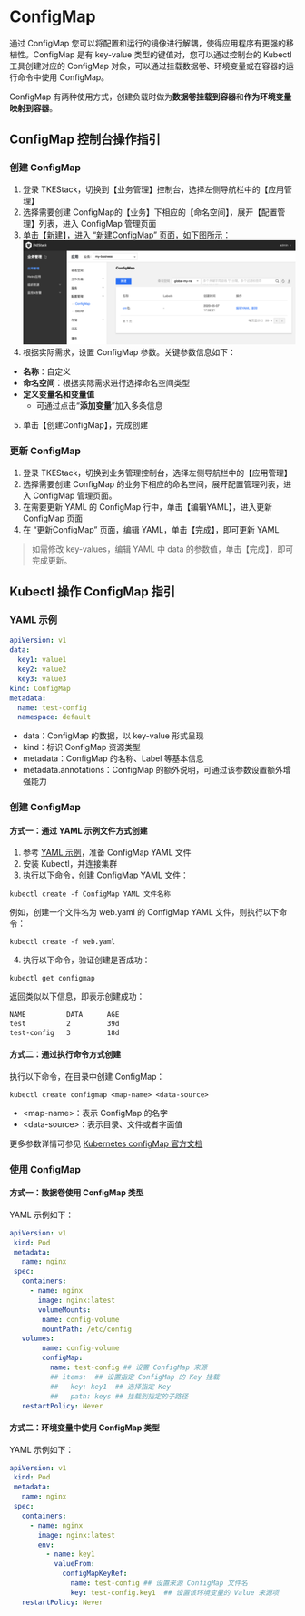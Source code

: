 # ConfigMap

通过 ConfigMap 您可以将配置和运行的镜像进行解耦，使得应用程序有更强的移植性。ConfigMap 是有 key-value 类型的键值对，您可以通过控制台的 Kubectl 工具创建对应的 ConfigMap 对象，可以通过挂载数据卷、环境变量或在容器的运行命令中使用 ConfigMap。

ConfigMap 有两种使用方式，创建负载时做为**数据卷挂载到容器**和**作为环境变量映射到容器**。

## ConfigMap 控制台操作指引

### 创建 ConfigMap
1. 登录 TKEStack，切换到【业务管理】控制台，选择左侧导航栏中的【应用管理】
2. 选择需要创建 ConfigMap的【业务】下相应的【命名空间】，展开【配置管理】列表，进入 ConfigMap 管理页面
5. 单击【新建】，进入 “新建ConfigMap” 页面，如下图所示：
![新建ConfigMap](../../../../../../images/new-config-map.png)
1. 根据实际需求，设置 ConfigMap 参数。关键参数信息如下：
 - **名称**：自定义
 - **命名空间**：根据实际需求进行选择命名空间类型
 - **定义变量名和变量值**
    - 可通过点击“**添加变量**”加入多条信息
5. 单击【创建ConfigMap】，完成创建

### 更新 ConfigMap

1. 登录 TKEStack，切换到业务管理控制台，选择左侧导航栏中的【应用管理】
2. 选择需要创建 ConfigMap 的业务下相应的命名空间，展开配置管理列表，进入 ConfigMap 管理页面。
3. 在需要更新 YAML 的 ConfigMap 行中，单击【编辑YAML】，进入更新 ConfigMap 页面
4. 在 “更新ConfigMap” 页面，编辑 YAML，单击【完成】，即可更新 YAML
 > 如需修改 key-values，编辑 YAML 中 data 的参数值，单击【完成】，即可完成更新。

## Kubectl 操作 ConfigMap 指引

### YAML 示例

```Yaml
apiVersion: v1
data:
  key1: value1
  key2: value2
  key3: value3
kind: ConfigMap
metadata:
  name: test-config
  namespace: default
```
- data：ConfigMap 的数据，以 key-value 形式呈现
- kind：标识 ConfigMap 资源类型
- metadata：ConfigMap 的名称、Label 等基本信息
- metadata.annotations：ConfigMap 的额外说明，可通过该参数设置额外增强能力

### 创建 ConfigMap

#### 方式一：通过 YAML 示例文件方式创建

1. 参考 [YAML 示例](#YAMLSample)，准备 ConfigMap YAML 文件
2. 安装 Kubectl，并连接集群
3. 执行以下命令，创建 ConfigMap YAML 文件：
```shell
kubectl create -f ConfigMap YAML 文件名称
```
例如，创建一个文件名为 web.yaml 的 ConfigMap YAML 文件，则执行以下命令：
```shell
kubectl create -f web.yaml
```
4. 执行以下命令，验证创建是否成功：
```shell
kubectl get configmap
```
返回类似以下信息，即表示创建成功：
```
NAME          DATA      AGE
test          2         39d
test-config   3         18d
```

#### 方式二：通过执行命令方式创建

执行以下命令，在目录中创建 ConfigMap：
```
kubectl create configmap <map-name> <data-source>
```
- &lt;map-name&gt;：表示 ConfigMap 的名字
- &lt;data-source&gt;：表示目录、文件或者字面值

更多参数详情可参见 [Kubernetes configMap 官方文档](https://kubernetes.io/docs/tasks/configure-pod-container/configure-pod-configmap/#create-a-configmap)

### 使用 ConfigMap

#### 方式一：数据卷使用 ConfigMap 类型

YAML 示例如下：
```Yaml
apiVersion: v1
 kind: Pod
 metadata:
   name: nginx
 spec:
   containers:
     - name: nginx
       image: nginx:latest
       volumeMounts:
        name: config-volume
        mountPath: /etc/config
   volumes:
        name: config-volume
        configMap:
          name: test-config ## 设置 ConfigMap 来源
          ## items:  ## 设置指定 ConfigMap 的 Key 挂载
          ##   key: key1  ## 选择指定 Key
          ##   path: keys ## 挂载到指定的子路径
   restartPolicy: Never
```

#### 方式二：环境变量中使用 ConfigMap 类型

YAML 示例如下：
```Yaml
apiVersion: v1
 kind: Pod
 metadata:
   name: nginx
 spec:
   containers:
     - name: nginx
       image: nginx:latest
       env:
         - name: key1
           valueFrom:
             configMapKeyRef:
               name: test-config ## 设置来源 ConfigMap 文件名
               key: test-config.key1  ## 设置该环境变量的 Value 来源项
   restartPolicy: Never
```